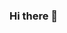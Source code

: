 ### Hi there 👋

<!--
**asifbarakat/asifbarakat** is a ✨ _special_ ✨ repository because its `README.md` (this file) appears on your GitHub profile.

Here are some ideas to get you started:

- 🌱 I’m currently learning Dart
- Brainstorming for a project after learning Dart
- Proficient in Python(basics), C and C++ languages
- 📫 How to reach me: asifbarakat2001@gmail.com
- I can be humorous if needed to be 
-->
